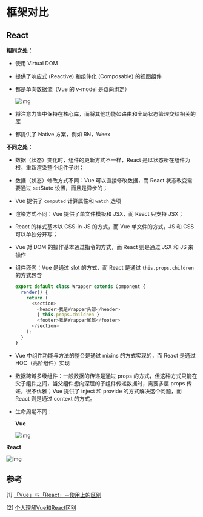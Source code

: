 # 框架对比



## React

**相同之处：**

- 使用 Virtual DOM

- 提供了响应式 (Reactive) 和组件化 (Composable) 的视图组件

- 都是单向数据流（Vue 的 v-model 是双向绑定）

  ![img](https://user-gold-cdn.xitu.io/2018/9/2/165984beb2c823d1?imageView2/0/w/1280/h/960/format/webp/ignore-error/1)

- 将注意力集中保持在核心库，而将其他功能如路由和全局状态管理交给相关的库

- 都提供了 Native 方案，例如 RN，Weex



**不同之处：**

- 数据（状态）变化时，组件的更新方式不一样，React 是以状态所在组件为根，重新渲染整个组件子树；

- 数据（状态）修改方式不同：Vue 可以直接修改数据，而 React 状态改变需要通过 setState 设置，而且是异步的；

- Vue 提供了 `computed` 计算属性和 `watch` 选项

- 渲染方式不同：Vue 提供了单文件模板和 JSX，而 React 只支持 JSX；

- React 的样式基本以 CSS-in-JS 的方式，而 Vue 单文件的方式，JS 和 CSS 可以单独分开写；

- Vue 对 DOM 的操作基本通过指令的方式，而 React 则是通过 JSX 和 JS 来操作

- 组件嵌套：Vue 是通过 slot 的方式，而 React 是通过 `this.props.children` 的方式包含

  ```js
  export default class Wrapper extends Component {
    render() {
      return (
        <section>
          <header>我是Wrapper头部</header>
          { this.props.children }
          <footer>我是Wrapper尾部</footer>
        </section>
      );
    }
  }
  ```

- Vue 中组件功能与方法的整合是通过 mixins 的方式实现的，而 React 是通过 HOC（高阶组件）实现

- 数据跨域多级组件：一般数据的传递是通过 props 的方式，但这种方式只能在父子组件之间，当父组件想向深层的子组件传递数据时，需要多层 props 传递，很不优雅；Vue 提供了 inject 和 provide 的方式解决这个问题，而 React 则是通过 context 的方式。

- 生命周期不同：

  **Vue**

  ![img](https://user-gold-cdn.xitu.io/2018/9/6/165ad6f55c319399?imageView2/0/w/1280/h/960/format/webp/ignore-error/1)

**React**

![img](https://user-gold-cdn.xitu.io/2018/9/6/165ad7307ebbf0e7?imageView2/0/w/1280/h/960/format/webp/ignore-error/1)



## 参考

[1] [「Vue」与「React」--使用上的区别](<https://juejin.im/post/5c2de832f265da6172659b45>)

[2] [个人理解Vue和React区别](<https://juejin.im/post/5b8b56e3f265da434c1f5f76>)